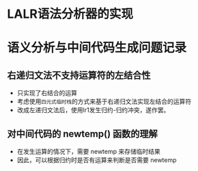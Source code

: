 # LALR语法分析器的实现

# 语义分析与中间代码生成问题记录

## 右递归文法不支持运算符的左结合性
- 只实现了右结合的运算
- 考虑使用`四元式临时栈`的方式来基于右递归文法实现左结合的运算符
- 改成左递归文法后，使用lr1发生归约-归约冲突，遂作罢。

## 对中间代码的 newtemp() 函数的理解
- 在发生运算的情况下，需要 newtemp 来存储临时结果
- 因此，可以根据归约时是否有运算来判断是否需要 newtemp 

